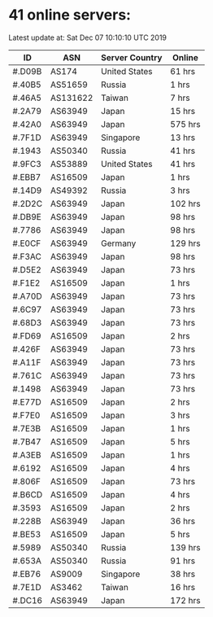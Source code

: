 # 41 online servers:

Latest update at: Sat Dec 07 10:10:10 UTC 2019

| ID | ASN | Server Country | Online |
| -- | --- | -------------- | ------ |
| #.D09B | AS174 | United States | 61 hrs |
| #.40B5 | AS51659 | Russia | 1 hrs |
| #.46A5 | AS131622 | Taiwan | 7 hrs |
| #.2A79 | AS63949 | Japan | 15 hrs |
| #.42A0 | AS63949 | Japan | 575 hrs |
| #.7F1D | AS63949 | Singapore | 13 hrs |
| #.1943 | AS50340 | Russia | 41 hrs |
| #.9FC3 | AS53889 | United States | 41 hrs |
| #.EBB7 | AS16509 | Japan | 1 hrs |
| #.14D9 | AS49392 | Russia | 3 hrs |
| #.2D2C | AS63949 | Japan | 102 hrs |
| #.DB9E | AS63949 | Japan | 98 hrs |
| #.7786 | AS63949 | Japan | 98 hrs |
| #.E0CF | AS63949 | Germany | 129 hrs |
| #.F3AC | AS63949 | Japan | 98 hrs |
| #.D5E2 | AS63949 | Japan | 73 hrs |
| #.F1E2 | AS16509 | Japan | 1 hrs |
| #.A70D | AS63949 | Japan | 73 hrs |
| #.6C97 | AS63949 | Japan | 73 hrs |
| #.68D3 | AS63949 | Japan | 73 hrs |
| #.FD69 | AS16509 | Japan | 2 hrs |
| #.426F | AS63949 | Japan | 73 hrs |
| #.A11F | AS63949 | Japan | 73 hrs |
| #.761C | AS63949 | Japan | 73 hrs |
| #.1498 | AS63949 | Japan | 73 hrs |
| #.E77D | AS16509 | Japan | 2 hrs |
| #.F7E0 | AS16509 | Japan | 3 hrs |
| #.7E3B | AS16509 | Japan | 1 hrs |
| #.7B47 | AS16509 | Japan | 5 hrs |
| #.A3EB | AS16509 | Japan | 1 hrs |
| #.6192 | AS16509 | Japan | 4 hrs |
| #.806F | AS16509 | Japan | 73 hrs |
| #.B6CD | AS16509 | Japan | 4 hrs |
| #.3593 | AS16509 | Japan | 2 hrs |
| #.228B | AS63949 | Japan | 36 hrs |
| #.BE53 | AS16509 | Japan | 5 hrs |
| #.5989 | AS50340 | Russia | 139 hrs |
| #.653A | AS50340 | Russia | 91 hrs |
| #.EB76 | AS9009 | Singapore | 38 hrs |
| #.7E1D | AS3462 | Taiwan | 16 hrs |
| #.DC16 | AS63949 | Japan | 172 hrs |

